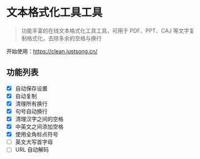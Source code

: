 # 文本格式化工具工具

> 功能丰富的在线文本格式化工具工具，可用于 PDF、PPT、CAJ 等文字复制格式化，去除多余的空格与换行

开始使用：https://clean.justsong.cn/

## 功能列表

+ [x] 自动保存设置
+ [x] 自动复制
+ [x] 清理所有换行
+ [x] 句号自动换行
+ [x] 清理汉字之间的空格
+ [x] 中英文之间添加空格
+ [x] 使用全角标点符号
+ [ ] 英文大写首字母
+ [ ] URL 自动解码